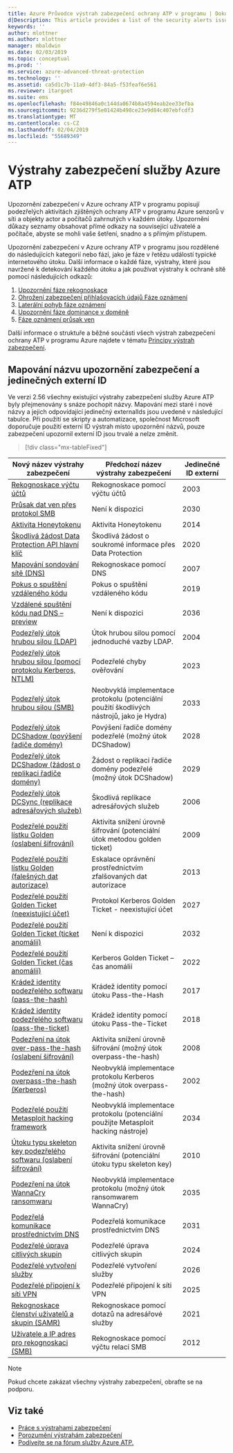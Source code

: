 ```yaml
---
title: Azure Průvodce výstrah zabezpečení ochrany ATP v programu | Dokumentace Microsoftu
d|Description: This article provides a list of the security alerts issued by Azure ATP.
keywords: ''
author: mlottner
ms.author: mlottner
manager: mbaldwin
ms.date: 02/03/2019
ms.topic: conceptual
ms.prod: ''
ms.service: azure-advanced-threat-protection
ms.technology: ''
ms.assetid: ca5d1c7b-11a9-4df3-84a5-f53feaf6e561
ms.reviewer: itargoet
ms.suite: ems
ms.openlocfilehash: f84e49846a0c144da0674b8a4594eab2ee33efba
ms.sourcegitcommit: 9236d279f5e01424b498ce23e9d84c407ebfcdf3
ms.translationtype: MT
ms.contentlocale: cs-CZ
ms.lasthandoff: 02/04/2019
ms.locfileid: "55689349"
---
```

# <a name="azure-atp-security-alerts"></a>Výstrahy zabezpečení služby Azure ATP

Upozornění zabezpečení v Azure ochrany ATP v programu popisují podezřelých aktivitách zjištěných ochrany ATP v programu Azure senzorů v síti a objekty actor a počítačů zahrnutých v každém útoky.   Upozornění důkazy seznamy obsahovat přímé odkazy na související uživatelé a počítače, abyste se mohli vaše šetření, snadno a s přímým přístupem.

Upozornění zabezpečení v Azure ochrany ATP v programu jsou rozdělené do následujících kategorií nebo fází, jako je fáze v řetězu událostí typické internetového útoku. Další informace o každé fáze, výstrahy, které jsou navržené k detekování každého útoku a jak používat výstrahy k ochraně sítě pomocí následujících odkazů:
  1. [Upozornění fáze rekognoskace](atp-reconnaissance-alerts.md)
  2. [Ohrožení zabezpečení přihlašovacích údajů Fáze oznámení](atp-compromised-credentials-alerts.md)
  3. [Laterální pohyb fáze oznámení](atp-lateral-movement-alerts.md)
  4. [Upozornění fáze dominance v doméně](atp-domain-dominance-alerts.md)
  5. [Fáze oznámení průsak ven](atp-exfiltration-alerts.md)

Další informace o struktuře a běžné součásti všech výstrah zabezpečení ochrany ATP v programu Azure najdete v tématu [Principy výstrah zabezpečení](understanding-security-alerts.md).

## <a name="security-alert-name-mapping-and-unique-external-ids"></a>Mapování názvu upozornění zabezpečení a jedinečných externí ID

Ve verzi 2.56 všechny existující výstrahy zabezpečení služby Azure ATP byly přejmenovány s snáze pochopit názvy. Mapování mezi staré i nové názvy a jejich odpovídající jedinečný externalIds jsou uvedené v následující tabulce. Při použití se skripty a automatizace, společnost Microsoft doporučuje použití externí ID výstrah místo upozornění názvů, pouze zabezpečení upozornil externí ID jsou trvalé a nelze změnit.

> [!div class="mx-tableFixed"] 

|Nový název výstrahy zabezpečení|Předchozí název výstrahy zabezpečení|Jedinečné ID externí|
|---------|----------|---------|
|[Rekognoskace výčtu účtů](atp-reconnaissance-alerts.md#account-enumeration-reconnaissance-external-id-2003)|Rekognoskace pomocí výčtu účtů|2003|
|[Průsak dat ven přes protokol SMB](atp-exfiltration-alerts.md#data-exfiltration-over-smb---preview-external-id-2030)| Není k dispozici| 2030|
|[Aktivita Honeytokenu](atp-compromised-credentials-alerts.md#honeytoken-activity-external-id-2014)|Aktivita Honeytokenu|2014|
|[Škodlivá žádost Data Protection API hlavní klíč](atp-domain-dominance-alerts.md#malicious-request-of-data-protection-api-master-key-external-id-2020)|Škodlivá žádost o soukromé informace přes Data Protection|2020|
|[Mapování sondování sítě (DNS)](atp-reconnaissance-alerts.md#network-mapping-reconnaissance-dns-external-id-2007)|Rekognoskace pomocí DNS|2007|
|[Pokus o spuštění vzdáleného kódu](atp-domain-dominance-alerts.md#remote-code-execution-attempt-external-id-2019)|Pokus o spuštění vzdáleného kódu|2019|
|[Vzdálené spuštění kódu nad DNS – preview](atp-lateral-movement-alerts.md#remote-code-execution-over-dns-external-id-2036---preview)|Není k dispozici|2036|
|[Podezřelý útok hrubou silou (LDAP)](atp-compromised-credentials-alerts.md#suspected-brute-force-attack-ldap-external-id-2004)|Útok hrubou silou pomocí jednoduché vazby LDAP.|2004|
|[Podezřelý útok hrubou silou (pomocí protokolu Kerberos, NTLM)](atp-compromised-credentials-alerts.md#suspected-brute-force-attack-kerberos-ntlm-external-id-2023)|Podezřelé chyby ověřování|2023|
|[Podezřelý útok hrubou silou (SMB)](atp-compromised-credentials-alerts.md#suspected-brute-force-attack-smb-external-id-2033)|Neobvyklá implementace protokolu (potenciální použití škodlivých nástrojů, jako je Hydra)|2033|
|[Podezřelý útok DCShadow (povýšení řadiče domény)](atp-domain-dominance-alerts.md#suspected-dcshadow-attack-domain-controller-promotion-external-id-2028)|Povýšení řadiče domény podezřelé (možný útok DCShadow)|2028|
|[Podezřelý útok DCShadow (žádost o replikaci řadiče domény)](atp-domain-dominance-alerts.md#suspected-dcshadow-attack-domain-controller-replication-request-external-id-2029)|Žádost o replikaci řadiče domény podezřelé (možný útok DCShadow)|2029|
|[Podezřelý útok DCSync (replikace adresářových služeb)](atp-domain-dominance-alerts.md#suspected-dcsync-attack-replication-of-directory-services-external-id-2006)|Škodlivá replikace adresářových služeb|2006|
|[Podezřelé použití lístku Golden (oslabení šifrování)](atp-domain-dominance-alerts.md#suspected-golden-ticket-usage-encryption-downgrade-external-id-2009)|Aktivita snížení úrovně šifrování (potenciální útok metodou golden ticket)|2009|
|[Podezřelé použití lístku Golden (falešných dat autorizace)](atp-domain-dominance-alerts.md#suspected-golden-ticket-usage-forged-authorization-data-external-id-2013) |Eskalace oprávnění prostřednictvím zfalšovaných dat autorizace|2013|
|[Podezřelé použití Golden Ticket (neexistující účet)](atp-domain-dominance-alerts.md#suspected-golden-ticket-usage-nonexistent-account-external-id-2027)|Protokol Kerberos Golden Ticket - neexistující účet|2027|
|[Podezřelé použití Golden Ticket (ticket anomálií)](atp-domain-dominance-alerts.md#suspected-golden-ticket-usage-ticket-anomaly-external-id-2032)|Není k dispozici|2032|
|[Podezřelé použití Golden Ticket (čas anomálií)](atp-domain-dominance-alerts.md#suspected-golden-ticket-usage-time-anomaly-external-id-2022)|Kerberos Golden Ticket – čas anomálií|2022|
|[Krádež identity podezřelého softwaru (pass-the-hash)](atp-lateral-movement-alerts.md#suspected-identity-theft-pass-the-hash-external-id-2017)|Krádež identity pomocí útoku Pass-the-Hash|2017|
|[Krádež identity podezřelého softwaru (pass-the-ticket)](atp-lateral-movement-alerts.md#suspected-identity-theft-pass-the-ticket-external-id-2018)|Krádež identity pomocí útoku Pass-the-Ticket|2018|
|[Podezření na útok over-pass-the-hash (oslabení šifrování)](atp-lateral-movement-alerts.md#suspected-overpass-the-hash-attack-encryption-downgrade-external-id-2008)|Aktivita snížení úrovně šifrování (možný útok overpass-the-hash)|2008|
|[Podezření na útok overpass-the-hash (Kerberos)](atp-lateral-movement-alerts.md#suspected-overpass-the-hash-attack-kerberos-external-id-2002)|Neobvyklá implementace protokolu Kerberos (možný útok overpass-the-hash)|2002|
|[Podezřelé použití Metasploit hacking framework](atp-compromised-credentials-alerts.md#suspected-use-of-metasploit-hacking-framework-external-id-2034)|Neobvyklá implementace protokolu (potenciální použijte Metasploit hacking nástroje)|2034|
|[Útoku typu skeleton key podezřelého softwaru (oslabení šifrování)](atp-domain-dominance-alerts.md#suspected-skeleton-key-attack-encryption-downgrade-external-id-2010)|Aktivita snížení úrovně šifrování (potenciální útoku typu skeleton key)|2010|
|[Podezření na útok WannaCry ransomwaru](atp-compromised-credentials-alerts.md#suspected-wannacry-ransomware-attack-external-id-2035)|Neobvyklá implementace protokolu (možný útok ransomwarem WannaCry)|2035|
|[Podezřelá komunikace prostřednictvím DNS](atp-exfiltration-alerts.md#suspicious-communication-over-dns-external-id-2031)|Podezřelá komunikace prostřednictvím DNS|2031|
|[Podezřelé úprava citlivých skupin](atp-domain-dominance-alerts.md#suspicious-modification-of-sensitive-groups-external-id-2024)|Podezřelé úprava citlivých skupin|2024|
|[Podezřelé vytvoření služby](atp-domain-dominance-alerts.md#suspicious-service-creation-external-id-2026)|Podezřelé vytvoření služby|2026|
|[Podezřelé připojení k síti VPN](atp-compromised-credentials-alerts.md#suspicious-vpn-connection-external-id-2025)|Podezřelé připojení k síti VPN|2025|
|[Rekognoskace členství uživatelů a skupin (SAMR)](atp-reconnaissance-alerts.md#user-and-group-membership-reconnaissance-samr-external-id-2021)|Rekognoskace pomocí dotazů na adresářové služby|2021|
|[Uživatele a IP adres pro rekognoskaci (SMB)](atp-reconnaissance-alerts.md#user-and-ip-address-reconnaissance-smb-external-id-2012)|Rekognoskace pomocí výčtu relací SMB|2012|

> [!NOTE]
> Pokud chcete zakázat všechny výstrahy zabezpečení, obraťte se na podporu.


## <a name="see-also"></a>Viz také
- [Práce s výstrahami zabezpečení](working-with-suspicious-activities.md)
- [Porozumění výstrahám zabezpečení](understanding-security-alerts.md)
- [Podívejte se na fórum služby Azure ATP.](https://aka.ms/azureatpcommunity)
